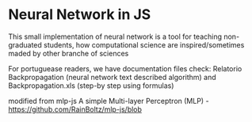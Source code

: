 
# Neural Network in JS
This small implementation of neural network is a tool for teaching non-graduated students, how computational science are inspired/sometimes maded by other branche of sciences

For portuguease readers, we have documentation files check: Relatorio Backpropagation (neural network text described algorithm) and Backpropagation.xls (step-by step using formulas)

modified from mlp-js
A simple Multi-layer Perceptron (MLP) - https://github.com/RainBoltz/mlp-js/blob
